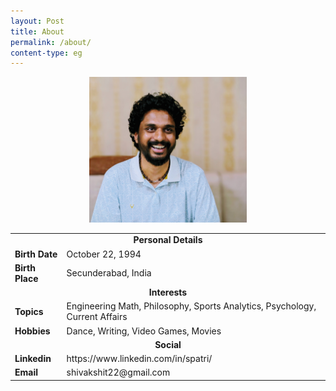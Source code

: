 ```yaml
---
layout: Post
title: About
permalink: /about/
content-type: eg
---
```


<div align="center"> <img src="/assets/img/profile.jpg" width="50%" height="auto"> </div>
<div align="center">
  <table align="center">
    <tr>
      <td colspan="2" style="text-align: center;"><strong>Personal Details</strong></td>
    </tr>
    <tr>
      <td><strong>Birth Date</strong></td>
      <td>October 22, 1994</td>
    </tr>
    <tr>
      <td><strong>Birth Place</strong></td>
      <td>Secunderabad, India</td>
    </tr>
    <tr>
      <td colspan="2" style="text-align: center"><strong>Interests</strong></td>
    </tr>
    <tr>
      <td><strong>Topics</strong></td>
      <td>Engineering Math, Philosophy, Sports Analytics, Psychology, Current Affairs</td>
    </tr>
    <tr>
      <td><strong>Hobbies</strong></td>
      <td>Dance, Writing, Video Games, Movies</td>
    <tr>
      <td colspan="2" style="text-align: center"><strong>Social</strong></td>
    </tr>
    <tr>
      <td><strong>Linkedin</strong></td>
      <td>https://www.linkedin.com/in/spatri/</td>
    </tr>
    <tr>
      <td><strong>Email</strong></td>
      <td>shivakshit22@gmail.com</td>
    </tr>
  </table>
</div>
